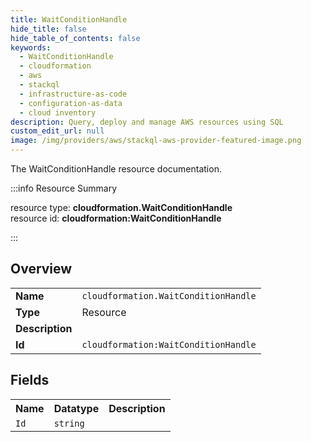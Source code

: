 ```yaml
---
title: WaitConditionHandle
hide_title: false
hide_table_of_contents: false
keywords:
  - WaitConditionHandle
  - cloudformation
  - aws
  - stackql
  - infrastructure-as-code
  - configuration-as-data
  - cloud inventory
description: Query, deploy and manage AWS resources using SQL
custom_edit_url: null
image: /img/providers/aws/stackql-aws-provider-featured-image.png
---
```

The WaitConditionHandle resource documentation.

:::info Resource Summary

<div class="row">
<div class="providerDocColumn">
<span>resource type:&nbsp;<b>cloudformation.WaitConditionHandle</b></span><br />
<span>resource id:&nbsp;<b>cloudformation:WaitConditionHandle</b></span><br />
</div>
</div>

:::

## Overview
<table><tbody>
<tr><td><b>Name</b></td><td><code>cloudformation.WaitConditionHandle</code></td></tr>
<tr><td><b>Type</b></td><td>Resource</td></tr>
<tr><td><b>Description</b></td><td></td></tr>
<tr><td><b>Id</b></td><td><code>cloudformation:WaitConditionHandle</code></td></tr>
</tbody></table>

## Fields
<table><tbody>
<tr><th>Name</th><th>Datatype</th><th>Description</th></tr>
<tr><td><code>Id</code></td><td><code>string</code></td><td></td></tr>
</tbody></table>